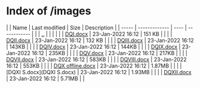 # Index of /images

| | Name  | Last modified | Size | Description |
| ----- | ------------- | ---- | ------------ |
| | [..](..)  |   |   | |
| | [DQI.docx](DQI.docx)  | 23-Jan-2022 16:12  | 151 KB  | |
| | [DQII.docx](DQII.docx)  | 23-Jan-2022 16:12  | 132 KB  | |
| | [DQIII.docx](DQIII.docx)  | 23-Jan-2022 16:12  | 143KB  | |
| | [DQIV.docx](DQIV.docx)  | 23-Jan-2022 16:12  | 144KB  | |
| | [DQIX.docx](DQIX.docx)  | 23-Jan-2022 16:12  | 235KB  | |
| | [DQV.docx](DQV.docx)  | 23-Jan-2022 16:12  | 217KB  | |
| | [DQVII.docx](DQVII.docx)  | 23-Jan-2022 16:12  | 583KB  | |
| | [DQVIII.docx](DQVII.docx)  | 23-Jan-2022 16:12  | 553KB  | |
| | [DQX offline.docx](DQVII.docx)  | 23-Jan-2022 16:12  | 1.87MB  | |
| | [DQXI S.docx](DQXI S.docx)  | 23-Jan-2022 16:12  | 1.93MB  | |
| | [DQXII.docx](DQXII.docx)  | 23-Jan-2022 16:12  | 5.71MB  | |
